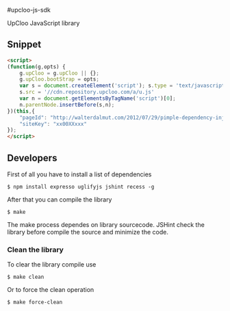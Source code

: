 #upcloo-js-sdk

UpCloo JavaScript library

## Snippet

```html
<script>
(function(g,opts) {
    g.upCloo = g.upCloo || {};
    g.upCloo.bootStrap = opts;
	var s = document.createElement('script'); s.type = 'text/javascript'; s.async = true;
    s.src = '//cdn.repository.upcloo.com/a/u.js'
	var n = document.getElementsByTagName('script')[0];
    n.parentNode.insertBefore(s,n);
})(this,{
    "pageId": "http://walterdalmut.com/2012/07/29/pimple-dependency-injection-su-zendcache/",
    "siteKey": "xx00XXxxx"
});
</script>
```

## Developers

First of all you have to install a list of dependencies

```
$ npm install expresso uglifyjs jshint recess -g
```

After that you can compile the library

```
$ make
```

The make process dependes on library sourcecode. JSHint check the
library before compile the source and minimize the code.

### Clean the library

To clear the library compile use

```
$ make clean
```

Or to force the clean operation

```
$ make force-clean
```
